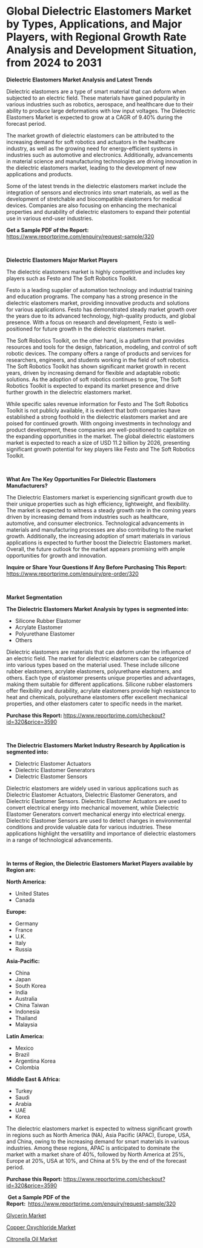 <p><h1>Global Dielectric Elastomers Market by Types, Applications, and Major Players, with Regional Growth Rate Analysis and Development Situation, from 2024 to 2031</h1></p><p><strong>Dielectric Elastomers Market Analysis and Latest Trends</strong></p>
<p><p>Dielectric elastomers are a type of smart material that can deform when subjected to an electric field. These materials have gained popularity in various industries such as robotics, aerospace, and healthcare due to their ability to produce large deformations with low input voltages. The Dielectric Elastomers Market is expected to grow at a CAGR of 9.40% during the forecast period.</p><p>The market growth of dielectric elastomers can be attributed to the increasing demand for soft robotics and actuators in the healthcare industry, as well as the growing need for energy-efficient systems in industries such as automotive and electronics. Additionally, advancements in material science and manufacturing technologies are driving innovation in the dielectric elastomers market, leading to the development of new applications and products.</p><p>Some of the latest trends in the dielectric elastomers market include the integration of sensors and electronics into smart materials, as well as the development of stretchable and biocompatible elastomers for medical devices. Companies are also focusing on enhancing the mechanical properties and durability of dielectric elastomers to expand their potential use in various end-user industries.</p></p>
<p><strong>Get a Sample PDF of the Report:&nbsp;</strong> <a href="https://www.reportprime.com/enquiry/request-sample/320">https://www.reportprime.com/enquiry/request-sample/320</a></p>
<p>&nbsp;</p>
<p><strong>Dielectric Elastomers Major Market Players</strong></p>
<p><p>The dielectric elastomers market is highly competitive and includes key players such as Festo and The Soft Robotics Toolkit. </p><p>Festo is a leading supplier of automation technology and industrial training and education programs. The company has a strong presence in the dielectric elastomers market, providing innovative products and solutions for various applications. Festo has demonstrated steady market growth over the years due to its advanced technology, high-quality products, and global presence. With a focus on research and development, Festo is well-positioned for future growth in the dielectric elastomers market.</p><p>The Soft Robotics Toolkit, on the other hand, is a platform that provides resources and tools for the design, fabrication, modeling, and control of soft robotic devices. The company offers a range of products and services for researchers, engineers, and students working in the field of soft robotics. The Soft Robotics Toolkit has shown significant market growth in recent years, driven by increasing demand for flexible and adaptable robotic solutions. As the adoption of soft robotics continues to grow, The Soft Robotics Toolkit is expected to expand its market presence and drive further growth in the dielectric elastomers market.</p><p>While specific sales revenue information for Festo and The Soft Robotics Toolkit is not publicly available, it is evident that both companies have established a strong foothold in the dielectric elastomers market and are poised for continued growth. With ongoing investments in technology and product development, these companies are well-positioned to capitalize on the expanding opportunities in the market. The global dielectric elastomers market is expected to reach a size of USD 11.2 billion by 2026, presenting significant growth potential for key players like Festo and The Soft Robotics Toolkit.</p></p>
<p>&nbsp;</p>
<p><strong>What Are The Key Opportunities For Dielectric Elastomers Manufacturers?</strong></p>
<p><p>The Dielectric Elastomers market is experiencing significant growth due to their unique properties such as high efficiency, lightweight, and flexibility. The market is expected to witness a steady growth rate in the coming years driven by increasing demand from industries such as healthcare, automotive, and consumer electronics. Technological advancements in materials and manufacturing processes are also contributing to the market growth. Additionally, the increasing adoption of smart materials in various applications is expected to further boost the Dielectric Elastomers market. Overall, the future outlook for the market appears promising with ample opportunities for growth and innovation.</p></p>
<p><strong>Inquire or Share Your Questions If Any Before Purchasing This Report:</strong> <a href="https://www.reportprime.com/enquiry/pre-order/320">https://www.reportprime.com/enquiry/pre-order/320</a></p>
<p>&nbsp;</p>
<p><strong>Market Segmentation</strong></p>
<p><strong>The Dielectric Elastomers Market Analysis by types is segmented into:</strong></p>
<p><ul><li>Silicone Rubber Elastomer</li><li>Acrylate Elastomer</li><li>Polyurethane Elastomer</li><li>Others</li></ul></p>
<p><p>Dielectric elastomers are materials that can deform under the influence of an electric field. The market for dielectric elastomers can be categorized into various types based on the material used. These include silicone rubber elastomers, acrylate elastomers, polyurethane elastomers, and others. Each type of elastomer presents unique properties and advantages, making them suitable for different applications. Silicone rubber elastomers offer flexibility and durability, acrylate elastomers provide high resistance to heat and chemicals, polyurethane elastomers offer excellent mechanical properties, and other elastomers cater to specific needs in the market.</p></p>
<p><strong>Purchase this Report:&nbsp;</strong><a href="https://www.reportprime.com/checkout?id=320&price=3590">https://www.reportprime.com/checkout?id=320&price=3590</a></p>
<p>&nbsp;</p>
<p><strong>The Dielectric Elastomers Market Industry Research by Application is segmented into:</strong></p>
<p><ul><li>Dielectric Elastomer Actuators</li><li>Dielectric Elastomer Generators</li><li>Dielectric Elastomer Sensors</li></ul></p>
<p><p>Dielectric elastomers are widely used in various applications such as Dielectric Elastomer Actuators, Dielectric Elastomer Generators, and Dielectric Elastomer Sensors. Dielectric Elastomer Actuators are used to convert electrical energy into mechanical movement, while Dielectric Elastomer Generators convert mechanical energy into electrical energy. Dielectric Elastomer Sensors are used to detect changes in environmental conditions and provide valuable data for various industries. These applications highlight the versatility and importance of dielectric elastomers in a range of technological advancements.</p></p>
<p>&nbsp;</p>
<p><strong>In terms of Region, the Dielectric Elastomers Market Players available by Region are:</strong></p>
<p>
    <p> <strong> North America: </strong>
        <ul>
            <li>United States</li>
            <li>Canada</li>
        </ul>
        </p> 
    <p> <strong> Europe: </strong>
        <ul>
            <li>Germany</li>
            <li>France</li>
            <li>U.K.</li>
            <li>Italy</li>
            <li>Russia</li>
        </ul>
        </p> 
    <p> <strong> Asia-Pacific: </strong>
        <ul>
            <li>China</li>
            <li>Japan</li>
            <li>South Korea</li>
            <li>India</li>
            <li>Australia</li>
            <li>China Taiwan</li>
            <li>Indonesia</li>
            <li>Thailand</li>
            <li>Malaysia</li>
        </ul>
        </p> 
    <p> <strong> Latin America: </strong>
        <ul>
            <li>Mexico</li>
            <li>Brazil</li>
            <li>Argentina Korea</li>
            <li>Colombia</li>
        </ul>
        </p> 
    <p> <strong> Middle East & Africa: </strong>
        <ul>
            <li>Turkey</li>
            <li>Saudi</li>
            <li>Arabia</li>
            <li>UAE</li>
            <li>Korea</li>
        </ul>
    </p>
    </p>
<p><p>The dielectric elastomers market is expected to witness significant growth in regions such as North America (NA), Asia Pacific (APAC), Europe, USA, and China, owing to the increasing demand for smart materials in various industries. Among these regions, APAC is anticipated to dominate the market with a market share of 40%, followed by North America at 25%, Europe at 20%, USA at 10%, and China at 5% by the end of the forecast period.</p></p>
<p><strong>Purchase this Report: </strong><a href="https://www.reportprime.com/checkout?id=320&price=3590">https://www.reportprime.com/checkout?id=320&price=3590</a></p>
<p>&nbsp;<strong>Get a Sample PDF of the Report:&nbsp;&nbsp;</strong><a href="https://www.reportprime.com/enquiry/request-sample/320">https://www.reportprime.com/enquiry/request-sample/320</a></p>
<p><strong></strong></p>
<p><p><a href="https://github.com/shotows/Market-Research-Report-List-1/blob/main/glycerin-market.md">Glycerin Market</a></p><p><a href="https://github.com/angelajermaine/Market-Research-Report-List-2/blob/main/copper-oxychloride-market.md">Copper Oxychloride Market</a></p><p><a href="https://github.com/beatblasta/Market-Research-Report-List-2/blob/main/citronella-oil-market.md">Citronella Oil Market</a></p></p>